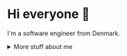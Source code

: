 # Hi everyone :wave:

I'm a software engineer from Denmark.


<details>
<summary>
  More stuff about me
</summary>

## Quick overview


#### GitHub stats 
<a href="https://github.com/anuraghazra/github-readme-stats">
  <img align="center" src="https://github-readme-stats.anuraghazra1.vercel.app/api?username=kaustubh250793&show_icons=true&line_height=27&include_all_commits=true" alt="My github stats" />
</a>  

### What I do

I build microservices and microfrontends. Now and then I try to juggle up multiple technologies to create something which can give a truly satisfying experience.
I am currently learning about migrating on premise applications to cloud with ease

## My skills 📜

### Web technologies

- JavaScript
- TypeScript
- C#
- Next.js
- HTML, CSS
- SCSS
- Node.js
- Umbraco
- WordPress
- PHP
- MySQL
- Microsoft Azure

### Application Development

- Python
- C++ (sort of)

### Productivity utilities

- Microsoft Office - I am a Certified
  [Excel](https://www.youracclaim.com/badges/36154164-82b5-4fbf-b65c-c152af720245/public_url)
  and
  [Word](https://www.youracclaim.com/badges/6f4eee1d-3379-4a8b-b846-35762708d4b8/public_url)
  Expert

## What I'm currently learning 📚

- Diving into VS Code's code base
- Typescript's magic
- Rust's blazing-fastness

</details>
